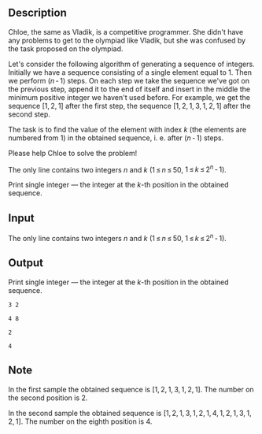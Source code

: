 ## Description

<div><p>Chloe, the same as Vladik, is a competitive programmer. She didn't have any problems to get to the olympiad like Vladik, but she was confused by the task proposed on the olympiad.</p><p>Let's consider the following algorithm of generating a sequence of integers. Initially we have a sequence consisting of a single element equal to <span class="tex-span">1</span>. Then we perform <span class="tex-span">(<i>n</i> - 1)</span> steps. On each step we take the sequence we've got on the previous step, append it to the end of itself and insert in the middle the minimum positive integer we haven't used before. For example, we get the sequence <span class="tex-span">[1, 2, 1]</span> after the first step, the sequence <span class="tex-span">[1, 2, 1, 3, 1, 2, 1]</span> after the second step.</p><p>The task is to find the value of the element with index <span class="tex-span"><i>k</i></span> (the elements are numbered from <span class="tex-span">1</span>) in the obtained sequence, i.&nbsp;e. after <span class="tex-span">(<i>n</i> - 1)</span> steps.</p><p>Please help Chloe to solve the problem!</p></div><div class="input-specification"><p>The only line contains two integers <span class="tex-span"><i>n</i></span> and <span class="tex-span"><i>k</i></span> (<span class="tex-span">1 ≤ <i>n</i> ≤ 50</span>, <span class="tex-span">1 ≤ <i>k</i> ≤ 2<sup class="upper-index"><i>n</i></sup> - 1</span>).</p></div><div class="output-specification"><p>Print single integer&nbsp;— the integer at the <span class="tex-span"><i>k</i></span>-th position in the obtained sequence.</p></div>

## Input

<p>The only line contains two integers <span class="tex-span"><i>n</i></span> and <span class="tex-span"><i>k</i></span> (<span class="tex-span">1 ≤ <i>n</i> ≤ 50</span>, <span class="tex-span">1 ≤ <i>k</i> ≤ 2<sup class="upper-index"><i>n</i></sup> - 1</span>).</p>

## Output

<p>Print single integer&nbsp;— the integer at the <span class="tex-span"><i>k</i></span>-th position in the obtained sequence.</p>





```input1
3 2

```




```input2
4 8

```




```output1
2
```




```output2
4
```



## Note

<p>In the first sample the obtained sequence is <span class="tex-span">[1, 2, 1, 3, 1, 2, 1]</span>. The number on the second position is <span class="tex-span">2</span>.</p><p>In the second sample the obtained sequence is <span class="tex-span">[1, 2, 1, 3, 1, 2, 1, 4, 1, 2, 1, 3, 1, 2, 1]</span>. The number on the eighth position is <span class="tex-span">4</span>.</p>
